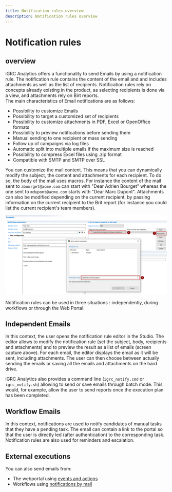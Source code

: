 ```yaml
---
title: Notification rules overview
description: Notification rules overview
---
```


# Notification rules

## overview

iGRC Analytics offers a functionality to send Emails by using a notification rule. The notification rule contains the content of the email and and includes attachments as well as the list of recipients.    Notification rules rely on concepts already existing in the product, as selecting recipients is done via a view, and attachments rely on Birt reports.  
The main characteristics of Email notifications are as follows:  

- Possibility to customize Emails
- Possibility to target a customized set of recipients
- Possibility to customize attachments in PDF, Excel or OpenOffice formats
- Possibility to preview notifications before sending them
- Manual sending to one recipient or mass sending
- Follow up of campaigns via log files
- Automatic split into multiple emails if the maximum size is reached
- Possibility to compress Excel files using .zip format
- Compatible with SMTP and SMTP over SSL

You can customize the mail content. This means that you can dynamically modify the subject, the content and attachments for each recipient. To do so, the body of the mail uses macros. For instance the content of the mail sent to `abourget@acme.com` can start with "Dear Adrien Bourget" whereas the one sent to `mdupont@acme.com` starts with "Dear Marc Dupont". Attachments can also be modified depending on the current recipient, by passing information on the current recipient to the Brit report (for instance you could list the current recipient's team members).  

![Notification rules](./images/notification-overview-dynamicAttachements.png "Notification rules")

Notification rules can be used in three situations : independently, during workflows or through the Web Portal.  

## Independent Emails  

In this context, the user opens the notification rule editor in the Studio. The editor allows to modify the notification rule (set the subject, body, recipients and attachments) and to preview the result as a list of emails (screen capture above). For each email, the editor displays the email as it will be sent, including attachments. The user can then choose between actually sending the emails or saving all the emails and attachments on the hard drive.  

iGRC Analytics also provides a command line (`igrc_notify.cmd` or `igrc_notify.sh`) allowing to send or save emails through batch mode. This would, for example, allow the user to send reports once the execution plan has been completed.

## Workflow Emails  

In this context, notifications are used to notify candidates of manual tasks that they have a pending task. The email can contain a link to the portal so that the user is directly led (after authentication) to the corresponding task. Notification rules are also used for reminders and escalation.

## External executions  

You can also send emails from:

- The webportal using [events and actions](../pages/20-events-and-actions.md)
- Workflows using [notifications by mail](../workflow/email-notifications.md)
